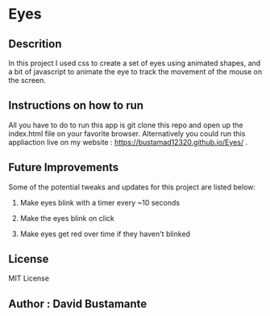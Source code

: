 <h1>Eyes</h1>

<h2>Descrition</h2>

In this project I used css to create a set of eyes using animated shapes, and a bit of javascript to animate the eye to track the movement of the mouse on the screen.

<h2>Instructions on how to run</h2>

All you have to do to run this app is git clone this repo and open up the index.html file on your favorite browser. Alternatively you could run this appliaction live on my website : https://bustamad12320.github.io/Eyes/ .

<h2>Future Improvements</h2>

Some of the potential tweaks and updates for this project are listed below:

1. Make eyes blink with a timer every ~10 seconds

2. Make the eyes blink on click

3. Make eyes get red over time if they haven't blinked

<h2>License</h2>
MIT License

<h2> Author : David Bustamante</h2>

